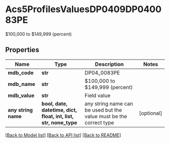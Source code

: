 # Acs5ProfilesValuesDP0409DP040083PE

$100,000 to $149,999 (percent)

## Properties
Name | Type | Description | Notes
------------ | ------------- | ------------- | -------------
**mdb_code** | **str** | DP04_0083PE | 
**mdb_name** | **str** | $100,000 to $149,999 (percent) | 
**mdb_value** | **str** | Field value | 
**any string name** | **bool, date, datetime, dict, float, int, list, str, none_type** | any string name can be used but the value must be the correct type | [optional]

[[Back to Model list]](../README.md#documentation-for-models) [[Back to API list]](../README.md#documentation-for-api-endpoints) [[Back to README]](../README.md)


